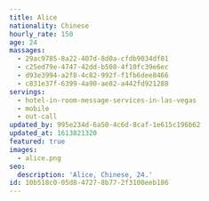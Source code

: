 ```yaml
---
title: Alice
nationality: Chinese
hourly_rate: 150
age: 24
massages:
  - 29ac9785-8a22-407d-8d0a-cfdb9034df81
  - c25ed79e-4747-42dd-b508-4f10fc39e6ec
  - d93e3994-a2f8-4c82-992f-f1fb6dee8466
  - c831e37f-6399-4a90-ae82-a442fd921288
servings:
  - hotel-in-room-message-services-in-las-vegas
  - mobile
  - out-call
updated_by: 995e234d-6a50-4c6d-8caf-1e615c196b62
updated_at: 1613821320
featured: true
images:
  - alice.png
seo:
  description: 'Alice, Chinese, 24.'
id: 10b518c0-05d8-4727-8b77-2f3100eeb186
---
```

